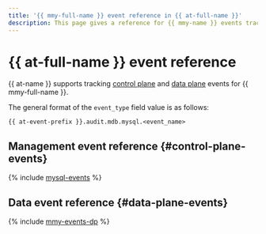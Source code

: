 ```yaml
---
title: '{{ mmy-full-name }} event reference in {{ at-full-name }}'
description: This page gives a reference for {{ mmy-name }} events tracked in {{ at-name }}.
---
```


# {{ at-full-name }} event reference

{{ at-name }} supports tracking [control plane](../audit-trails/concepts/format.md) and [data plane](../audit-trails/concepts/format-data-plane.md) events for {{ mmy-full-name }}.

The general format of the `event_type` field value is as follows:

```text
{{ at-event-prefix }}.audit.mdb.mysql.<event_name>
```

## Management event reference {#control-plane-events}

{% include [mysql-events](../_includes/audit-trails/events/mysql-events.md) %}

## Data event reference {#data-plane-events}

{% include [mmy-events-dp](../_includes/audit-trails/events/mmy-events-dp.md) %}